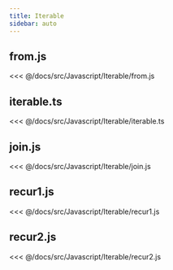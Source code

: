 ```yaml
---
title: Iterable
sidebar: auto
---
```


## from.js
<<< @/docs/src/Javascript/Iterable/from.js

## iterable.ts
<<< @/docs/src/Javascript/Iterable/iterable.ts

## join.js
<<< @/docs/src/Javascript/Iterable/join.js

## recur1.js
<<< @/docs/src/Javascript/Iterable/recur1.js

## recur2.js
<<< @/docs/src/Javascript/Iterable/recur2.js
